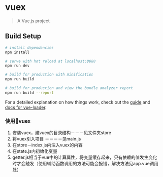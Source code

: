 # vuex

> A Vue.js project

## Build Setup

``` bash
# install dependencies
npm install

# serve with hot reload at localhost:8080
npm run dev

# build for production with minification
npm run build

# build for production and view the bundle analyzer report
npm run build --report
```

For a detailed explanation on how things work, check out the [guide](http://vuejs-templates.github.io/webpack/) and [docs for vue-loader](http://vuejs.github.io/vue-loader).


### 使用vuex
1. 安装vuex，建vuex的目录结构－－－见文件夹store
2. 将vuex引入项目 －－－－见main.js
3. 在store－index.js内注入vuex的内容
4. 在state.js内初始化变量
5. getter.js相当于vue中的计算属性，将变量缓存起来，只有依赖的值发生变化时才会触发（使用辅助函数调用的方法可能会报错，解决方法见app.vue调用处）

